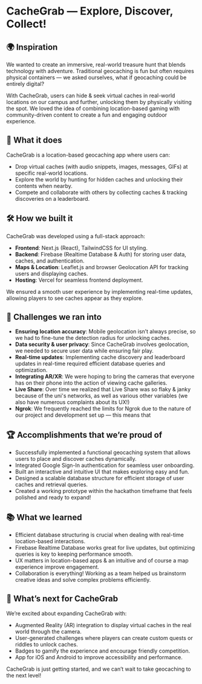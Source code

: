 # CacheGrab &mdash; Explore, Discover, Collect!

## 🌍 Inspiration

We wanted to create an immersive, real-world treasure hunt that blends technology with adventure. Traditional geocaching is fun but often requires physical containers &mdash; we asked ourselves, what if geocaching could be entirely digital?

With CacheGrab, users can hide &amp; seek virtual caches in real-world locations on our campus and further, unlocking them by physically visiting the spot. We loved the idea of combining location-based gaming with community-driven content to create a fun and engaging outdoor experience.

## 📍 What it does

CacheGrab is a location-based geocaching app where users can:

-   Drop virtual caches (with audio snippets, images, messages, GIFs) at specific real-world locations.
-   Explore the world by hunting for hidden caches and unlocking their contents when nearby.
-   Compete and collaborate with others by collecting caches &amp; tracking discoveries on a leaderboard.

## 🛠️ How we built it

CacheGrab was developed using a full-stack approach:

-   **Frontend**: Next.js (React), TailwindCSS for UI styling.
-   **Backend**: Firebase (Realtime Database & Auth) for storing user data, caches, and authentication.
-   **Maps & Location**: Leaflet.js and browser Geolocation API for tracking users and displaying caches.
-   **Hosting**: Vercel for seamless frontend deployment.

We ensured a smooth user experience by implementing real-time updates, allowing players to see caches appear as they explore.

## 🚧 Challenges we ran into

-   **Ensuring location accuracy**: Mobile geolocation isn’t always precise, so we had to fine-tune the detection radius for unlocking caches.
-   **Data security & user privacy**: Since CacheGrab involves geolocation, we needed to secure user data while ensuring fair play.
-   **Real-time updates**: Implementing cache discovery and leaderboard updates in real-time required efficient database queries and optimization.
-   **Integrating AR/XR**: We were hoping to bring the cameras that everyone has on their phone into the action of viewing cache galleries.
-   **Live Share**: Over time we realized that Live Share was so flaky & janky because of the uni's networks, as well as various other variables (we also have numerous complaints about its UX!)
-   **Ngrok**: We frequently reached the limits for Ngrok due to the nature of our project and development set up &mdash; this means that

## 🏆 Accomplishments that we’re proud of

-   Successfully implemented a functional geocaching system that allows users to place and discover caches dynamically.
-   Integrated Google Sign-In authentication for seamless user onboarding.
-   Built an interactive and intuitive UI that makes exploring easy and fun.
-   Designed a scalable database structure for efficient storage of user caches and retrieval queries.
-   Created a working prototype within the hackathon timeframe that feels polished and ready to expand!

## 📚 What we learned

-   Efficient database structuring is crucial when dealing with real-time location-based interactions.
-   Firebase Realtime Database works great for live updates, but optimizing queries is key to keeping performance smooth.
-   UX matters in location-based apps &amp; an intuitive and of course a map experience improve engagement.
-   Collaboration is everything! Working as a team helped us brainstorm creative ideas and solve complex problems efficiently.

## 🚀 What’s next for CacheGrab

We’re excited about expanding CacheGrab with:

-   Augmented Reality (AR) integration to display virtual caches in the real world through the camera.
-   User-generated challenges where players can create custom quests or riddles to unlock caches.
-   Badges to gamify the experience and encourage friendly competition.
-   App for iOS and Android to improve accessibility and performance.

CacheGrab is just getting started, and we can’t wait to take geocaching to the next level!
